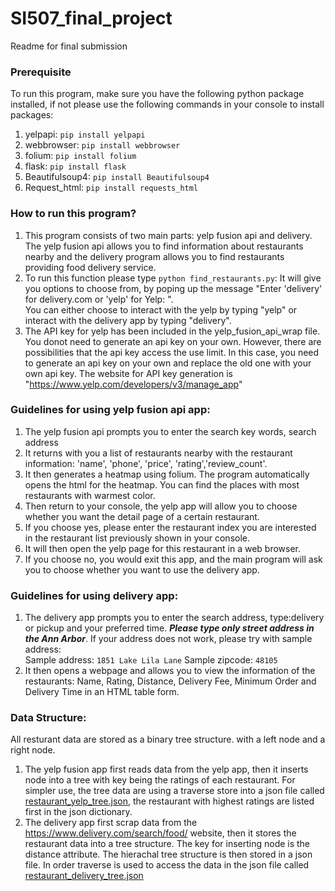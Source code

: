 # SI507_final_project
Readme for final submission </br>
### Prerequisite
To run this program, make sure you have the following python package installed, if not please use the following commands in your console to install packages:
1. yelpapi: `pip install yelpapi`
2. webbrowser: `pip install webbrowser` 
3. folium: `pip install folium`
4. flask: `pip install flask`
5. Beautifulsoup4:  `pip install Beautifulsoup4`
6. Request_html: `pip install requests_html` </br>
### How to run this program?
1. This program consists of two main parts: yelp fusion api and delivery. The yelp fusion api allows you to find information about restaurants nearby and the delivery program allows you to find restaurants providing food delivery service.
2. To run this function please type `python find_restaurants.py`: It will give you options to choose from, by poping up the message "Enter 'delivery' for delivery.com or 'yelp' for Yelp: ". </br>
You can either choose to interact with the yelp by typing "yelp" or interact with the delivery app by typing "delivery". </br>
3. The API key for yelp has been included in the yelp_fusion_api_wrap file. You donot need to generate an api key on your own. However, there are possibilities that the api key access the use limit. In this case, you need to generate an api key on your own and replace the old one with your own api key. The website for API key generation is "https://www.yelp.com/developers/v3/manage_app"
### Guidelines for using yelp fusion api app:
1. The yelp fusion api prompts you to enter the search key words, search address
2. It returns with you a list of restaurants nearby with the restaurant information: 'name', 'phone', 'price', 'rating','review_count'.
3. It then generates a heatmap using folium. The program automatically opens the html for the heatmap. You can find the places with most restaurants with warmest color.
4. Then return to your console, the yelp app will allow you to choose whether you want the detail page of a certain restaurant.
5. If you choose yes, please enter the restaurant index you are interested in the restaurant list previously shown in your console.
6. It will then open the yelp page for this restaurant in a web browser.
7. If you choose no, you would exit this app, and the main program will ask you to choose whether you want to use the delivery app.
### Guidelines for using delivery app:
1. The delivery app prompts you to enter the search address, type:delivery or pickup and your preferred time. <strong>*****Please type only street address in the Ann Arbor*****</strong>.  If your address does not work, please try with sample address: <br>
Sample address: `1851 Lake Lila Lane`
Sample zipcode: `48105`
2. It then opens a webpage and allows you to view the information of the restaurants: Name, Rating, Distance, Delivery Fee, Minimum Order and Delivery Time in an HTML table form. <br>
### Data Structure:
All resturant data are stored as a binary tree structure. with a left node and a right node.
1. The yelp fusion app first reads data from the yelp app, then it inserts node into a tree with key being the ratings of each restaurant. For simpler use, the tree data are using a traverse store into a json file called [restaurant_yelp_tree.json](restaurant_yelp_tree.json), the restaurant with highest ratings are listed first in the json dictionary.
2. The delivery app first scrap data from the https://www.delivery.com/search/food/ website, then it stores the restaurant data into a tree structure. The key for inserting node is the distance attribute. The hierachal tree structure is then stored in a json file. In order traverse is used to access the data in the json file called [restaurant_delivery_tree.json](restaurant_delivery_tree.json)



